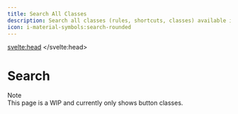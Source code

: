 ```yaml
---
title: Search All Classes
description: Search all classes (rules, shortcuts, classes) available in Ato-UI.
icon: i-material-symbols:search-rounded
---
```


<script>
    import Search from './Search.svelte';
</script>

<svelte:head>
    <style>
		#ato-ui-docu.dark > div {
			background-color: rgb(var(--color-surface-800));
			background-image: radial-gradient(
					at 8% 0%,
					rgba(var(--color-primary-500), 0.35) 0px,
					transparent 50%
				),
				radial-gradient(at 100% 0%, rgba(var(--color-secondary-500), 0.3) 0px, transparent 50%),
				radial-gradient(at 0% 100%, rgba(var(--color-secondary-500), 0.3) 0px, transparent 50%),
				radial-gradient(at 100% 100%, rgba(var(--color-primary-500), 0.3) 0px, transparent 50%);
		}
		#ato-ui-docu > div {
			background-color: rgb(var(--color-surface-50));
			background-image: radial-gradient(
					at 8% 0%,
					rgba(var(--color-primary-500), 0.35) 0px,
					transparent 50%
				),
				radial-gradient(at 100% 0%, rgba(var(--color-secondary-500), 0.3) 0px, transparent 50%),
				radial-gradient(at 0% 100%, rgba(var(--color-secondary-500), 0.3) 0px, transparent 50%),
				radial-gradient(at 100% 100%, rgba(var(--color-primary-500), 0.3) 0px, transparent 50%);
		}
	</style>
</svelte:head>

# Search

<div class="flex rounded-container mb-4 font-semibold">
	<div class="warning-900 rounded-l-container p-2">Note</div>
	<div class="warning-500 rounded-r-container p-2">This page is a WIP and currently only shows button classes.</div>
</div>

<Search />
